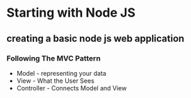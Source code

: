 # Starting with Node JS

## creating a basic node js web application 

### Following The MVC Pattern
- Model - representing your data
- View  - What the User Sees
- Controller - Connects Model and View
